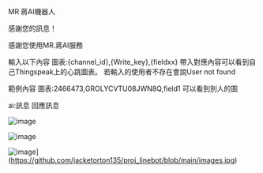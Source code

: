 
MR 蔣AI機器人

感謝您的訊息！

感謝您使用MR.蔣AI服務

輸入以下內容
圖表:{channel_id},{Write_key},{fieldxx}
帶入對應內容可以看到自己Thingspeak上的心跳圖表。
若輸入的使用者不存在會說User not found

範例內容
圖表:2466473,GROLYCVTU08JWN8Q,field1
可以看到別人的圖

ai:訊息 回應訊息

![image](https://github.com/user-attachments/assets/256873b5-1735-42e4-8c6c-985923598631)


![image](https://github.com/user-attachments/assets/f082ce52-332e-435d-9329-e7acb1f77420)




![image](https://img.ltn.com.tw/Upload/health/page/800/2022/05/14/3926479_1.jpg)](https://github.com/jacketorton135/proj_linebot/blob/main/images.jpg)
